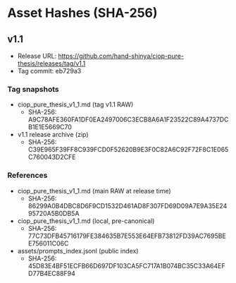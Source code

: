 # Asset Hashes (SHA-256)

## v1.1
- Release URL: https://github.com/hand-shinya/ciop-pure-thesis/releases/tag/v1.1
- Tag commit: eb729a3

### Tag snapshots
- ciop_pure_thesis_v1_1.md (tag v1.1 RAW)
  - SHA-256: A9C78AFE360FA1DF0EA2497006C3ECB8A6A1F23522C89A4737DCB1E1E5669C70
- v1.1 release archive (zip)
  - SHA-256: C39E965F39FF8C939FCD0F52620B9E3F0C82A6C92F72F8C1E065C760043D2CFE

### References
- ciop_pure_thesis_v1_1.md (main RAW at release time)
  - SHA-256: 86299A0B4DBC8D6F9CD1532D461AD8F307FD69D09A7E9A35E2495720A5B0DB5A
- ciop_pure_thesis_v1_1.md (local, pre-canonical)
  - SHA-256: 77C73DFB45716179FE384635B7E553E64EFB73812FD39AC7695BEE756011C06C
- assets/prompts_index.jsonl (public index)
  - SHA-256: 45D83E4BF51ECFB66D697DF103CA5FC717A1B074BC35C33A64EFD77B4EC88F94
